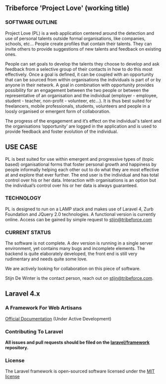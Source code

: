 ## Tribeforce 'Project Love' (working title)

### SOFTWARE OUTLINE
Project Love (PL) is a web application centered around the detection and use of personal talents outside formal organisations, like companies, schools, etc... People create profiles that contain their talents. They can invite others to provide suggestions of new talents and feedback on existing ones.

People can set goals to develop the talents they choose to develop and ask feedback from a selective group of their contacts in how to do this most effectively. Once a goal is defined, it can be coupled with an opportunity that can be sourced from within organisations the individuals is part of or by anyone in their network. A goal in combination with opportunity provides possibility for an engagement between the two people or between the representative of an organisation and the individual (employer - employee, student - teacher, non-profit - volunteer, etc...). It is thus best suited for freelancers, mobile professionals, students, volunteers and people in a loosly organised or emergent form of collaboration.

The progress of the engagement and it’s effect on the individual's talent and the organisations ‘opportunity’ are logged in the application and is used to provide feedback and foster evolution of the individual. 

## USE CASE
PL is best suited for use within emergent and progressive types of (topic based) organisational forms that foster personal growth and happiness by people informally helping each other out to do what they are most effective at and explore that ever further. The end user is the individual and has total control over his or her data. Interaction with organisations is an option but the individual’s control over his or her data is always guaranteed.

### TECHNOLOGY

PL is designed to run on a LAMP stack and makes use of Laravel 4, Zurb Foundation and JQuery 2.0 technologies. A functional version is currently online. Access can be gained by simple request to stijn@tribeforce.com

### CURRENT STATUS
The software is not complete. A dev version is running in a single server environment, yet contains many bugs and incomplete elements. The backend is quite elaborately developed, the front end is still very rudimentary and needs quite some love.

We are actively looking for collaboration on this piece of software.

Stijn De Winter  is the contact person, reach out on stijn@tribeforce.com. 




## Laravel 4.x

### A Framework For Web Artisans

[Official Documentation](http://four.laravel.com) (Under Active Development)

### Contributing To Laravel

**All issues and pull requests should be filed on the [laravel/framework](http://github.com/laravel/framework) repository.**

### License

The Laravel framework is open-sourced software licensed under the [MIT license](http://opensource.org/licenses/MIT)
